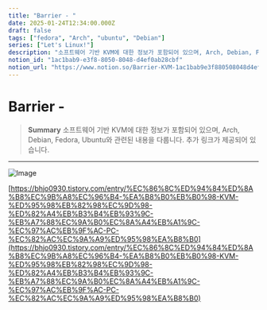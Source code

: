 ```yaml
---
title: "Barrier - "
date: 2025-01-24T12:34:00.000Z
draft: false
tags: ["fedora", "Arch", "ubuntu", "Debian"]
series: ["Let's Linux!"]
description: "소프트웨어 기반 KVM에 대한 정보가 포함되어 있으며, Arch, Debian, Fedora, Ubuntu와 관련된 내용을 다룹니다. 추가 링크가 제공되어 있습니다."
notion_id: "1ac1bab9-e3f8-8050-8048-d4ef0ab28cbf"
notion_url: "https://www.notion.so/Barrier-KVM-1ac1bab9e3f880508048d4ef0ab28cbf"
---
```


# Barrier - 

> **Summary**
> 소프트웨어 기반 KVM에 대한 정보가 포함되어 있으며, Arch, Debian, Fedora, Ubuntu와 관련된 내용을 다룹니다. 추가 링크가 제공되어 있습니다.

---

![Image](https://prod-files-secure.s3.us-west-2.amazonaws.com/09ccd4d5-876c-4bba-bbdf-cc77a0a11257/cc5da670-a512-4001-a8c0-7ce26af822d5/image.png?X-Amz-Algorithm=AWS4-HMAC-SHA256&X-Amz-Content-Sha256=UNSIGNED-PAYLOAD&X-Amz-Credential=ASIAZI2LB4666PCV6EL3%2F20250724%2Fus-west-2%2Fs3%2Faws4_request&X-Amz-Date=20250724T080755Z&X-Amz-Expires=3600&X-Amz-Security-Token=IQoJb3JpZ2luX2VjEAAaCXVzLXdlc3QtMiJHMEUCIHPGK2xviB8PxsaoSD9DE%2BUQkyUi5hmYkm5OsoNSlisWAiEAk8frr%2B83quy4XUjbe%2FNgg7x7%2ByyWjRNoh8YZ6C7umRQq%2FwMIKRAAGgw2Mzc0MjMxODM4MDUiDDy1DW8q4vACoJZZnyrcAypQoxoqf42aexA8xtSa6LeIqtEGtIZqeBmFKDpnGSD3KLsTQa8ohB7IkQ%2BiE%2BY5LyOdSqKt6PUjxmamzSccPAODfgesyNcs2bUyQ%2B535%2BwFrp183iB9Enl%2FSAe%2BIGSybZCftOkXy9hBsSeSU16zKyfaUXZ453kyUjrqodZrZ0JOv8Znjl6OK3%2FKqAWOJ0O5MPbjWGbCFOYLQDkvUQvTMC3E3EbDTOjlyszJXhPU548wV7yr9PiwqU7N3GuI%2BKP23NIz8XOpD0S1mT89GsC0LRqr4poWblxMReNK1B1h8%2FRT7BVf%2FTqp73YHMGnM9lC9gD7cu7ZkqkLMfAro%2FXIwi3tufJFGkilL%2BNyC11nd2W%2Bg5X9j7H%2BQ5WNlCKBia3zVqcitzLrQgVkufjpEO%2FOHvJqGef2o6W3x4e1%2Bl1O0iI6Y4rbjPUwanYRovumkJGPmVCaHBW%2FJ1lXjT6QBGA5g%2F6%2F1qmoJj2A%2BEt9xq0HyBiW68BP9m1jEPF5sou2GMrqSGyXieK69WABhVO5seCeWMaLklVf6I3HTE%2FXZ27riu9ig8MO4jLlJZRdqVhyFxRfOVGFFxOQJL%2F8i6CRTc6b2bQEbiufCm4Jd29BgFWU6TgDii78OkkZVP4mZDFlVMJfPh8QGOqUBDzAUN4VtuaT%2FpQpHc4ygB0Jq3gGvxY40FLkpBcY%2BVnXOkc1pZwI3RlqXnkliRMXhcvES0UEjAeWCqKF6j%2FpR4SEkXYi0C0G0TI%2B8bRToVqzt3RStMuRrFOfAw9YE4amxWHBTRu2DhE9bs2yrqY2s0cbL5WTPeLEP6lK1g6XPBak5o5%2Fc%2FacmtRDruOszodoKhBtJNezqbnQi5Xxz4C0s%2BGLNWrs9&X-Amz-Signature=23826f90c23c448914b12dec908324fd374f8b603fa7cdbc1e2eef0aba1dece3&X-Amz-SignedHeaders=host&x-amz-checksum-mode=ENABLED&x-id=GetObject)

[https://bhjo0930.tistory.com/entry/%EC%86%8C%ED%94%84%ED%8A%B8%EC%9B%A8%EC%96%B4-%EA%B8%B0%EB%B0%98-KVM-%ED%95%98%EB%82%98%EC%9D%98-%ED%82%A4%EB%B3%B4%EB%93%9C-%EB%A7%88%EC%9A%B0%EC%8A%A4%EB%A1%9C-%EC%97%AC%EB%9F%AC-PC-%EC%82%AC%EC%9A%A9%ED%95%98%EA%B8%B0](https://bhjo0930.tistory.com/entry/%EC%86%8C%ED%94%84%ED%8A%B8%EC%9B%A8%EC%96%B4-%EA%B8%B0%EB%B0%98-KVM-%ED%95%98%EB%82%98%EC%9D%98-%ED%82%A4%EB%B3%B4%EB%93%9C-%EB%A7%88%EC%9A%B0%EC%8A%A4%EB%A1%9C-%EC%97%AC%EB%9F%AC-PC-%EC%82%AC%EC%9A%A9%ED%95%98%EA%B8%B0)

